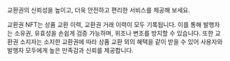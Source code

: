 교환권의 신뢰성을 높이고, 더욱 안전하고 편리한 서비스를 제공해 보세요.

교환권 NFT는 상품 교환 이력, 교환권 거래 이력이 모두 기록됩니다. 
이를 통해 발행자는 소유권, 유효성을 손쉽게 검증 가능하며, 위조나 변조를 방지할 수 있습니다.
또한 교환권 소지자는 소지한 교환권에 따라 상품 교환 외의 혜택을 같이 받을 수 있어 사용자와 발행자 모두에게 높은 만족감과 신뢰를 제공합니다.
